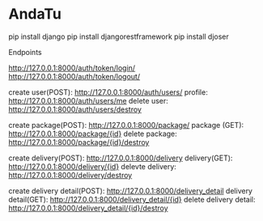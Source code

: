 # AndaTu

pip install django
pip install djangorestframework
pip install djoser


Endpoints

http://127.0.0.1:8000/auth/token/login/
http://127.0.0.1:8000/auth/token/logout/

create user(POST):
http://127.0.0.1:8000/auth/users/
profile:
http://127.0.0.1:8000/auth/users/me
delete user:
http://127.0.0.1:8000/auth/users/destroy

create package(POST):
http://127.0.0.1:8000/package/
package (GET):
http://127.0.0.1:8000/package/{id}
delete package:
http://127.0.0.1:8000/package/{id}/destroy

create delivery(POST):
http://127.0.0.1:8000/delivery
delivery(GET):
http://127.0.0.1:8000/delivery/{id}
delevte delivery:
http://127.0.0.1:8000/delivery/destroy

create delivery detail(POST):
http://127.0.0.1:8000/delivery_detail
delivery detail(GET):
http://127.0.0.1:8000/delivery_detail/{id}
delete delivery detail:
http://127.0.0.1:8000/delivery_detail/{id}/destroy







